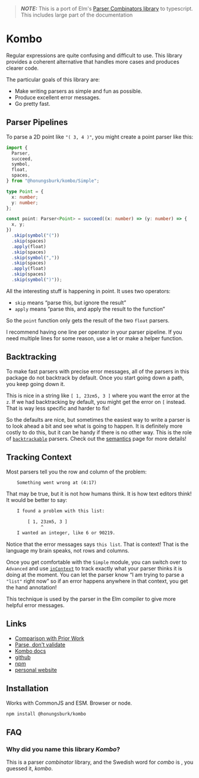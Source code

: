 > **_NOTE:_** This is a port of Elm's [Parser Combinators library](https://package.elm-lang.org/packages/elm/parser/latest/Parser) to typescript. This includes large part of the documentation

# Kombo

Regular expressions are quite confusing and difficult to use.
This library provides a coherent alternative that handles more cases and produces clearer code.

The particular goals of this library are:

- Make writing parsers as simple and fun as possible.
- Produce excellent error messages.
- Go pretty fast.

## Parser Pipelines

To parse a 2D point like `"( 3, 4 )"`, you might create a point parser like this:

```ts
import {
  Parser,
  succeed,
  symbol,
  float,
  spaces,
} from "@honungsburk/kombo/Simple";

type Point = {
  x: number;
  y: number;
};

const point: Parser<Point> = succeed((x: number) => (y: number) => {
  x, y;
})
  .skip(symbol("("))
  .skip(spaces)
  .apply(float)
  .skip(spaces)
  .skip(symbol(","))
  .skip(spaces)
  .apply(float)
  .skip(spaces)
  .skip(symbol(")"));
```

All the interesting stuff is happening in point. It uses two operators:

- `skip` means “parse this, but ignore the result”
- `apply` means “parse this, and apply the result to the function”

So the `point` function only gets the result of the two `float` parsers.

I recommend having one line per operator in your parser pipeline. If you need multiple lines for some reason, use a let or make a helper function.

## Backtracking

To make fast parsers with precise error messages, all of the parsers in this package do not backtrack by default. Once you start going down a path, you keep going down it.

This is nice in a string like `[ 1, 23zm5, 3 ]` where you want the error at the `z`. If we had backtracking by default, you might get the error on `[` instead. That is way less specific and harder to fix!

So the defaults are nice, but sometimes the easiest way to write a parser is to look ahead a bit and see what is going to happen. It is definitely more costly to do this, but it can be handy if there is no other way. This is the role of [`backtrackable`](https://example.com#backtrackable) parsers. Check out the [semantics](https://github.com/honungsburk/kombo/blob/master/semantics.md) page for more details!

## Tracking Context

Most parsers tell you the row and column of the problem:

```txt
    Something went wrong at (4:17)
```

That may be true, but it is not how humans think. It is how text editors think! It would be better to say:

```txt
    I found a problem with this list:

        [ 1, 23zm5, 3 ]
             ^
    I wanted an integer, like 6 or 90219.
```

Notice that the error messages says `this list`. That is context! That is the language my brain speaks, not rows and columns.

Once you get comfortable with the `Simple` module, you can switch over to `Advanced` and use [`inContext`](https://example.com#inContext) to track exactly what your parser thinks it is doing at the moment. You can let the parser know “I am trying to parse a `"list"` right now” so if an error happens anywhere in that context, you get the hand annotation!

This technique is used by the parser in the Elm compiler to give more helpful error messages.

## Links

- [Comparison with Prior Work](https://github.com/honungsburk/kombo/blob/master/comparison.md)
- [Parse, don't validate](https://lexi-lambda.github.io/blog/2019/11/05/parse-don-t-validate/)
- [Kombo docs](https://honungsburk.github.io/kombo)
- [github](https://github.com/honungsburk/kombo)
- [npm](https://github.com/honungsburk/kombo)
- [personal website](https://honungsburk.github.io/)

## Installation

Works with CommonJS and ESM. Browser or node.

```bash
npm install @honungsburk/kombo
```

## FAQ

### Why did you name this library _Kombo_?

This is a parser _combinator_ library, and the Swedish word for _combo_ is , you guessed it, _kombo_.
